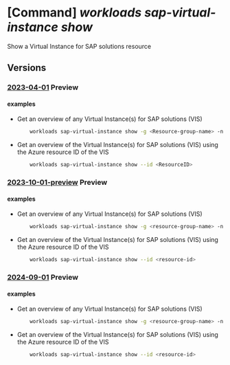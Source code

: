 # [Command] _workloads sap-virtual-instance show_

Show a Virtual Instance for SAP solutions resource

## Versions

### [2023-04-01](/Resources/mgmt-plane/L3N1YnNjcmlwdGlvbnMve30vcmVzb3VyY2Vncm91cHMve30vcHJvdmlkZXJzL21pY3Jvc29mdC53b3JrbG9hZHMvc2FwdmlydHVhbGluc3RhbmNlcy97fQ==/2023-04-01.xml) **Preview**

<!-- mgmt-plane /subscriptions/{}/resourcegroups/{}/providers/microsoft.workloads/sapvirtualinstances/{} 2023-04-01 -->

#### examples

- Get an overview of any Virtual Instance(s) for SAP solutions (VIS)
    ```bash
        workloads sap-virtual-instance show -g <Resource-group-name> -n <ResourceName>
    ```

- Get an overview of the Virtual Instance(s) for SAP solutions (VIS) using the Azure resource ID of the VIS
    ```bash
        workloads sap-virtual-instance show --id <ResourceID>
    ```

### [2023-10-01-preview](/Resources/mgmt-plane/L3N1YnNjcmlwdGlvbnMve30vcmVzb3VyY2Vncm91cHMve30vcHJvdmlkZXJzL21pY3Jvc29mdC53b3JrbG9hZHMvc2FwdmlydHVhbGluc3RhbmNlcy97fQ==/2023-10-01-preview.xml) **Preview**

<!-- mgmt-plane /subscriptions/{}/resourcegroups/{}/providers/microsoft.workloads/sapvirtualinstances/{} 2023-10-01-preview -->

#### examples

- Get an overview of any Virtual Instance(s) for SAP solutions (VIS)
    ```bash
        workloads sap-virtual-instance show -g <resource-group-name> -n <vis-name>
    ```

- Get an overview of the Virtual Instance(s) for SAP solutions (VIS) using the Azure resource ID of the VIS
    ```bash
        workloads sap-virtual-instance show --id <resource-id>
    ```

### [2024-09-01](/Resources/mgmt-plane/L3N1YnNjcmlwdGlvbnMve30vcmVzb3VyY2Vncm91cHMve30vcHJvdmlkZXJzL21pY3Jvc29mdC53b3JrbG9hZHMvc2FwdmlydHVhbGluc3RhbmNlcy97fQ==/2024-09-01.xml) **Preview**

<!-- mgmt-plane /subscriptions/{}/resourcegroups/{}/providers/microsoft.workloads/sapvirtualinstances/{} 2024-09-01 -->

#### examples

- Get an overview of any Virtual Instance(s) for SAP solutions (VIS)
    ```bash
        workloads sap-virtual-instance show -g <resource-group-name> -n <vis-name>
    ```

- Get an overview of the Virtual Instance(s) for SAP solutions (VIS) using the Azure resource ID of the VIS
    ```bash
        workloads sap-virtual-instance show --id <resource-id>
    ```
